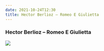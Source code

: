 ```yaml
---
date: 2021-10-24T12:30
title: Hector Berlioz – Romeo E Giulietta 
---
```

### Hector Berlioz – Romeo E Giulietta 
[![](https://img.discogs.com/faQ0vyI1Raj_2JcClbVxGOAZeYI=/fit-in/600x623/filters:strip_icc():format(jpeg):mode_rgb():quality(90)/discogs-images/R-5463638-1542902698-9238.jpeg.jpg)][1] 

[1]: https://www.discogs.com/release/5463638

